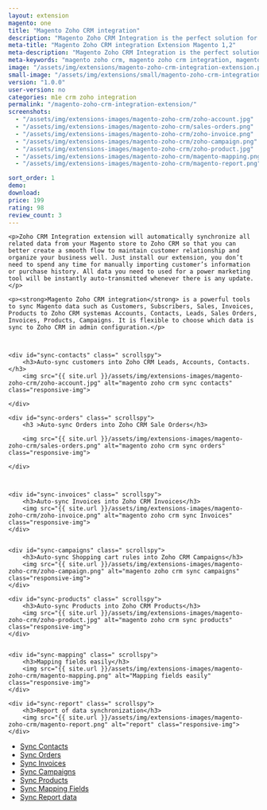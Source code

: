 ```yaml
---
layout: extension
magento: one
title: "Magento Zoho CRM integration"
description: "Magento Zoho CRM Integration is the perfect solution for synchronizing and transmitting all data from Magento store to Zoho CRM system"
meta-title: "Magento Zoho CRM integration Extension Magento 1,2"
meta-description: "Magento Zoho CRM Integration is the perfect solution for synchronizing and transmitting all data from Magento store to Zoho CRM system"
meta-keywords: "magento zoho crm, magento zoho crm integration, magento 2 zoho crm, magento 2 zoho crm integration"
image: "/assets/img/extensions/magento-zoho-crm-integration-extension.png"
small-image: "/assets/img/extensions/small/magento-zoho-crm-integration-extension.png"
version: "1.0.0"
user-version: no
categories: m1e crm zoho integration
permalink: "/magento-zoho-crm-integration-extension/"
screenshots:
  - "/assets/img/extensions-images/magento-zoho-crm/zoho-account.jpg"
  - "/assets/img/extensions-images/magento-zoho-crm/sales-orders.png"
  - "/assets/img/extensions-images/magento-zoho-crm/zoho-invoice.png"
  - "/assets/img/extensions-images/magento-zoho-crm/zoho-campaign.png"
  - "/assets/img/extensions-images/magento-zoho-crm/zoho-product.jpg"
  - "/assets/img/extensions-images/magento-zoho-crm/magento-mapping.png"
  - "/assets/img/extensions-images/magento-zoho-crm/magento-report.png"

sort_order: 1
demo: 
download: 
price: 199
rating: 98
review_count: 3
---
```



<div class="col s12 m9 l10">


	<p>Zoho CRM Integration extension will automatically synchronize all related data from your Magento store to Zoho CRM so that you can better create a smooth flow to maintain customer relationship and organize your business well. Just install our extension, you don’t need to spend any time for manually importing customer’s information or purchase history. All data you need to used for a power marketing tool will be instantly auto-transmitted whenever there is any update.</p>

	<p><strong>Magento Zoho CRM integration</strong> is a powerful tools to sync Magento data such as Customers, Subscribers, Sales, Invoices, Products to Zoho CRM systemas Accounts, Contacts, Leads, Sales Orders, Invoices, Products, Campaigns. It is flexible to choose which data is sync to Zoho CRM in admin configuration.</p>



	<div id="sync-contacts" class=" scrollspy">
		<h3>Auto-sync customers into Zoho CRM Leads, Accounts, Contacts.</h3>
		<img src="{{ site.url }}/assets/img/extensions-images/magento-zoho-crm/zoho-account.jpg" alt="magento zoho crm sync contacts" class="responsive-img">

	</div>

	<div id="sync-orders" class=" scrollspy">
		<h3 >Auto-sync Orders into Zoho CRM Sale Orders</h3>

		<img src="{{ site.url }}/assets/img/extensions-images/magento-zoho-crm/sales-orders.png" alt="magento zoho crm sync orders" class="responsive-img">

	</div>

	

	<div id="sync-invoices" class=" scrollspy">
		<h3>Auto-sync Invoices into Zoho CRM Invoices</h3>
		<img src="{{ site.url }}/assets/img/extensions-images/magento-zoho-crm/zoho-invoice.png" alt="magento zoho crm sync Invoices" class="responsive-img">
	</div>


	<div id="sync-campaigns" class=" scrollspy">
		<h3>Auto-sync Shopping cart rules into Zoho CRM Campaigns</h3>
		<img src="{{ site.url }}/assets/img/extensions-images/magento-zoho-crm/zoho-campaign.png" alt="magento zoho crm sync campaigns" class="responsive-img">
	</div>

	<div id="sync-products" class=" scrollspy">
		<h3>Auto-sync Products into Zoho CRM Products</h3>
		<img src="{{ site.url }}/assets/img/extensions-images/magento-zoho-crm/zoho-product.jpg" alt="magento zoho crm sync products" class="responsive-img">
	</div>


	<div id="sync-mapping" class=" scrollspy">
		<h3>Mapping fields easily</h3>
		<img src="{{ site.url }}/assets/img/extensions-images/magento-zoho-crm/magento-mapping.png" alt="Mapping fields easily" class="responsive-img">
	</div>

	<div id="sync-report" class=" scrollspy">
		<h3>Report of data synchronization</h3>
		<img src="{{ site.url }}/assets/img/extensions-images/magento-zoho-crm/magento-report.png" alt="report" class="responsive-img">
	</div>




</div>


<div class="col hide-on-small-only m3 l2">
  <div class="toc-wrapper">
    <div style="height: 1px;">
      <ul class=" table-of-contents">
        <li><a href="#sync-contacts">Sync Contacts</a></li>
        <li><a href="#sync-orders">Sync Orders</a></li>
        <li><a href="#sync-invoices">Sync Invoices</a></li>
        <li><a href="#sync-campaigns">Sync Campaigns</a></li>
        <li><a href="#sync-products">Sync Products</a></li>
        <li><a href="#sync-mapping">Sync Mapping Fields</a></li>
        <li><a href="#sync-report">Sync Report data</a></li>
      </ul>
    </div>
  </div>
</div>